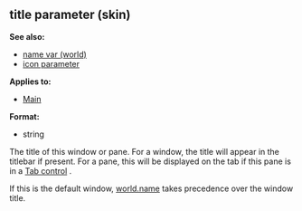 ## title parameter (skin)
**See also:**
+   [name var (world)](/ref/world/var/name.md) 
+   [icon parameter](/ref/%7Bskin%7D/param/icon.md) 
<!-- -->
**Applies to:**
+   [Main](/ref/%7Bskin%7D/control/main.md) 
<!-- -->
**Format:**
+   string


The title of this window or pane. For a window, the title will
appear in the titlebar if present. For a pane, this will be displayed on
the tab if this pane is in a [Tab control](/ref/%7Bskin%7D/control/tab.md) .


If this is the default window,
[world.name](/ref/world/var/name.md) takes precedence over the window
title.